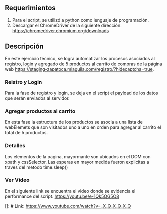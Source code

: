 ## Requerimientos
1. Para el script, se utilizó a python como lenguaje de programación.
2. Descargar el ChromeDriver de la siguiente dirección: https://chromedriver.chromium.org/downloads

## Descripción
En este ejercicio técnico, se logra automatizar los procesos asociados al registro, login y agregado de 5 productos al carrito de compras de la página web https://staging-zapatoca.miaguila.com/registro/?hidecaptcha=true.

### Reistro y Login
Para la fase de registro y login, se deja en el script el payload de los datos que serán enviados al servidor.

### Agregar productos al carrito
En esta fase la estructura de los productos se asocia a una lista de webElemets que son visitados  uno a uno en orden para agregar al carrito el total de 5 productos.

### Detalles
Los elementos de la pagina, mayormante son ubicados en el DOM con xpath y cssSelector. Las esperas en mayor medida fueron explicitas a traves del metodo time.sleep()

### Ver Video

En el siguiente link se encuentra el video donde se evidencia el performance del script.
https://youtu.be/e-1Qk5QG5O8

[]: # Link: https://www.youtube.com/watch?v=_X_Q_X_Q_X_Q


